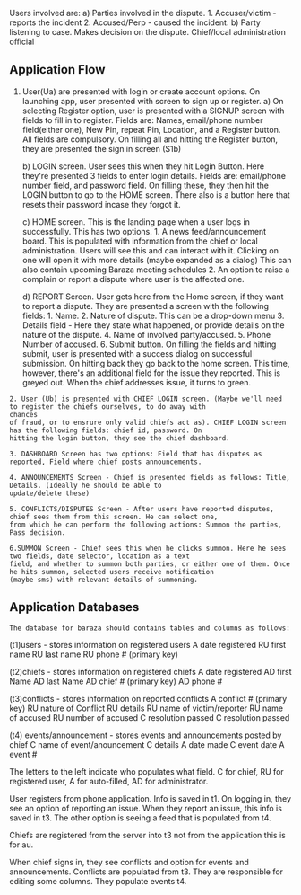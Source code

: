 Users involved are:
		a) Parties involved in the dispute.
			1. Accuser/victim - reports the incident
			2. Accused/Perp - caused the incident.
		b) Party listening to case. Makes decision on the dispute. Chief/local administration official



## Application Flow
  1. User(Ua) are presented with login or create account options. On launching app, user presented with screen to sign up 
  or register. 
  		a) On selecting Register option, user is presented with a SIGNUP screen with fields to fill in to register. Fields are:
  		Names, email/phone number field(either one), New Pin, repeat Pin, Location, and a Register button. All fields are 
      compulsory. On filling all and hitting the Register button, they are presented the sign in screen (S1b)
  		
  		b) LOGIN screen. User sees this when they hit Login Button. Here they're presented 3 fields to enter login details.
      Fields are: email/phone number
  		field, and password field. On filling these, they then hit the LOGIN button to go to the HOME screen. There also is a 
      button here that resets their password incase they forgot it.

  		c) HOME screen. This is the landing page when a user logs in successfully. This has two options.
  		  1. A news feed/announcement board. This is populated with information from the chief or local administration. Users
        will see this and can interact with it. Clicking on one will open it with more details (maybe expanded as a dialog) 
        This can also contain upcoming Baraza meeting schedules
  		  2. An option to raise a complain or report a dispute where user is the affected one.

  		d) REPORT Screen. User gets here from the Home screen, if they want to report a dispute. They are presented a screen
      with the following fields:
  		  1. Name.
  		  2. Nature of dispute. This can be a drop-down menu
  		  3. Details field - Here they state what happened, or provide details on the nature of the dispute.
  		  4. Name of involved party/accused.
  		  5. Phone Number of accused.
  		  6. Submit button.
  		  On filling the fields and hitting submit, user is presented with a success dialog on successful submission. On 
        hitting back they go back to the home screen. This time, however, there's an additional field for the issue they 
        reported. 
        This is greyed out. When the chief addresses issue, it turns to green.


  	2. User (Ub) is presented with CHIEF LOGIN screen. (Maybe we'll need to register the chiefs ourselves, to do away with 
    chances
    of fraud, or to ensrure only valid chiefs act as). CHIEF LOGIN screen has the following fields: chief id, password. On 
    hitting the login button, they see the chief dashboard.

  	3. DASHBOARD Screen has two options: Field that has disputes as reported, Field where chief posts announcements.

  	4. ANNOUNCEMENTS Screen - Chief is presented fields as follows: Title, Details. (Ideally he should be able to 
    update/delete these)

  	5. CONFLICTS/DISPUTES Screen - After users have reported disputes, chief sees them from this screen. He can select one,
    from which he can perform the following actions: Summon the parties, Pass decision.

  	6.SUMMON Screen - Chief sees this when he clicks summon. Here he sees two fields, date selector, location as a text 
    field, and whether to summon both parties, or either one of them. Once he hits summon, selected users receive notification
    (maybe sms) with relevant details of summoning.
    
   ## Application Databases
    The database for baraza should contains tables and columns as follows:

(t1)users - stores information on registered users
A date registered
RU first name
RU last name
RU phone # (primary key)

(t2)chiefs - stores information on registered chiefs
A date registered
AD first Name
AD last Name
AD chief # (primary key)
AD phone #

(t3)conflicts - stores information on reported conflicts
A conflict # (primary key)
RU nature of Conflict
RU details
RU name of victim/reporter
RU name of accused
RU number of accused
C resolution passed
C resolution passed

(t4) events/announcement - stores events and announcements posted by chief
C name of event/anouncement
C details
A date made
C event date
A event #

The letters to the left indicate who populates what field.
C for chief, RU for registered user, A for auto-filled, AD for administrator.

User registers from phone application. Info is saved in t1. On logging in, they see an option of reporting an issue. When they report an issue, this info is saved in t3. The other option is seeing a feed that is populated from t4.

Chiefs are registered from the server into t3 not from the application this is for au.

When chief signs in, they see conflicts and option for events and announcements. Conflicts are populated from t3. They are responsible for editing some columns. They populate events t4.
